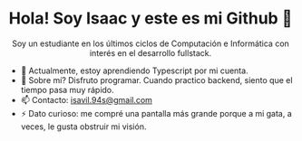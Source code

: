 <h1 align="center">Hola! Soy Isaac y este es mi Github 👋</h1>

<p align="center">
Soy un estudiante en los últimos ciclos de Computación e Informática con interés en el desarrollo fullstack.
</p>

- 🌱 Actualmente, estoy aprendiendo Typescript por mi cuenta.
- 💬 Sobre mí? Disfruto programar. Cuando practico backend, siento que el tiempo pasa muy rápido.
- 📫 Contacto: isavil.94s@gmail.com
- ⚡ Dato  curioso: me compré una pantalla más grande porque a mi gata, a veces, le gusta obstruir mi visión.
<!--
**Isaviil/Isaviil** is a ✨ _special_ ✨ repository because its `README.md` (this file) appears on your GitHub profile.

Here are some ideas to get you started:

- 🔭 I’m currently working on ...
- 🌱 I’m currently learning ...
- 👯 I’m looking to collaborate on ...
- 🤔 I’m looking for help with ...
- 💬 Ask me about ...
- 📫 How to reach me: ...
- 😄 Pronouns: ...
- ⚡ Fun fact: ...
-->
